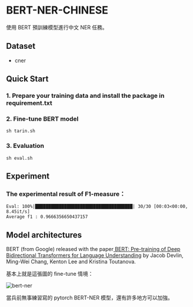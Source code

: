 # BERT-NER-CHINESE

使用 BERT 預訓練模型進行中文 NER 任務。

## Dataset

- cner

## Quick Start

### 1. Prepare your training data and install the package in requirement.txt

### 2. Fine-tune BERT model

```
sh tarin.sh
```

<!-- ### 3. Interaction

```
sh interaction.sh
``` -->

### 3. Evaluation

```
sh eval.sh
```

## Experiment

### The experimental result of F1-measure：
```
Eval: 100%|█████████████████████████████████████| 30/30 [00:03<00:00,  8.45it/s]
Average f1 : 0.9666356650437157
```

## Model architectures
BERT (from Google) released with the paper[ BERT: Pre-training of Deep Bidirectional Transformers for Language Understanding](https://arxiv.org/abs/1810.04805) by Jacob Devlin, Ming-Wei Chang, Kenton Lee and Kristina Toutanova.


基本上就是這張圖的 fine-tune 情境：

![bert-ner](https://i.imgur.com/5SqW8xs.png)

當兵前無事練習寫的 pytorch BERT-NER 模型，還有許多地方可以加強。
